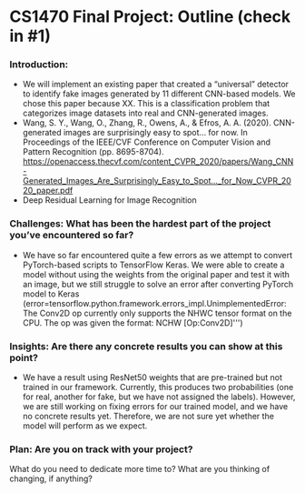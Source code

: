 # CS1470 Final Project: Outline (check in #1)

### Introduction: 
- We will implement an existing paper that created a “universal” detector to identify fake images generated by 11 different CNN-based models. We chose this paper because XX. This is a classification problem that categorizes image datasets into real and CNN-generated images.
- Wang, S. Y., Wang, O., Zhang, R., Owens, A., & Efros, A. A. (2020). CNN-generated images are surprisingly easy to spot... for now. In Proceedings of the IEEE/CVF Conference on Computer Vision and Pattern Recognition (pp. 8695-8704). https://openaccess.thecvf.com/content_CVPR_2020/papers/Wang_CNN-Generated_Images_Are_Surprisingly_Easy_to_Spot..._for_Now_CVPR_2020_paper.pdf 
- Deep Residual Learning for Image Recognition

### Challenges: What has been the hardest part of the project you’ve encountered so far?
- We have so far encountered quite a few errors as we attempt to convert PyTorch-based scripts to TensorFlow Keras. We were able to create a model without using the weights from the original paper and test it with an image, but we still struggle to solve an error after converting PyTorch model to Keras (error=tensorflow.python.framework.errors_impl.UnimplementedError: The Conv2D op currently only supports the NHWC tensor format on the CPU. The op was given the format: NCHW [Op:Conv2D]''')
 
### Insights: Are there any concrete results you can show at this point? 
- We have a result using ResNet50 weights that are pre-trained but not trained in our framework. Currently, this produces two probabilities (one for real, another for fake, but we have not assigned the labels). However, we are still working on fixing errors for our trained model, and we have no concrete results yet. Therefore, we are not sure yet whether the model will perform as we expect. 

### Plan: Are you on track with your project?

What do you need to dedicate more time to?
What are you thinking of changing, if anything?
